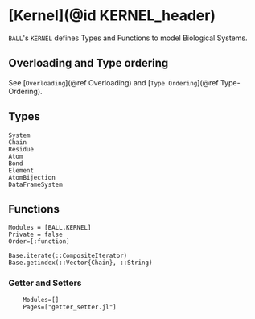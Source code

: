 # [Kernel](@id KERNEL_header)
`BALL`'s `KERNEL` defines Types and Functions to model Biological Systems.

## Overloading and Type ordering
See [`Overloading`](@ref Overloading) and [`Type Ordering`](@ref Type-Ordering).

## Types
```@docs
System
Chain
Residue
Atom
Bond
Element
AtomBijection
DataFrameSystem
```

## Functions
```@autodocs
Modules = [BALL.KERNEL]
Private = false
Order=[:function] 
```
```@docs
Base.iterate(::CompositeIterator)
Base.getindex(::Vector{Chain}, ::String)
```
### Getter and Setters
```@autodocs
    Modules=[]
    Pages=["getter_setter.jl"]
```
